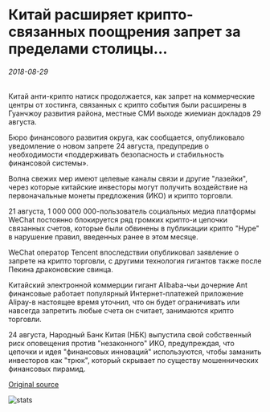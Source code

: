 # Китай расширяет крипто-связанных поощрения запрет за пределами столицы...

###### 2018-08-29

Китай анти-крипто натиск продолжается, как запрет на коммерческие центры от хостинга, связанных с крипто события были расширены в Гуанчжоу развития района, местные СМИ выходе жиемиан докладов 29 августа.

Бюро финансового развития округа, как сообщается, опубликовало уведомление о новом запрете 24 августа, предупредив о необходимости «поддерживать безопасность и стабильность финансовой системы».

Волна свежих мер имеют целевые каналы связи и другие "лазейки", через которые китайские инвесторы могут получить воздействие на первоначальные монеты предложения (ИКО) и крипто торговли.

21 августа, 1 000 000 000-пользователь социальных медиа платформы WeChat постоянно блокируется ряд громких крипто-и цепочки связанных счетов, которые были обвинены в публикации крипто "Hype" в нарушение правил, введенных ранее в этом месяце.

WeChat оператор Tencent впоследствии опубликовал заявление о запрете на крипто торговли, с другими технология гигантов также после Пекина драконовские свинца.

Китайский электронной коммерции гигант Alibaba-чьи дочерние Ant финансовые работает популярный Интернет-платежей приложение Alipay-в настоящее время уточнил, что он будет ограничивать или навсегда запретить любые счета он считает, занимаются крипто торговли.

24 августа, Народный Банк Китая (НБК) выпустила свой собственный риск оповещения против "незаконного" ИКО, предупреждая, что цепочки и идея "финансовых инноваций" используются, чтобы заманить инвесторов как "трюк", который скрывает по существу мошеннических финансовых пирамид.

[Original source](https://cointelegraph.com/news/china-extends-crypto-related-promotion-ban-beyond-the-capital)

![stats](https://c.statcounter.com/11760860/0/a89fa40b/1/ "stats")